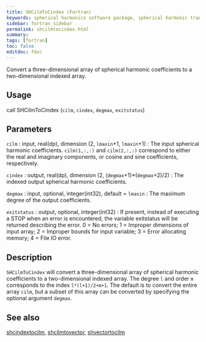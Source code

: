```yaml
---
title: SHCilmToCindex (Fortran)
keywords: spherical harmonics software package, spherical harmonic transform, legendre functions, multitaper spectral analysis, fortran, Python, gravity, magnetic field
sidebar: fortran_sidebar
permalink: shcilmtocindex.html
summary:
tags: [fortran]
toc: false
editdoc: fdoc
---
```


Convert a three-dimensional array of spherical harmonic coefficients to a two-dimensional indexed array.

## Usage

call SHCilmToCindex (`cilm`, `cindex`, `degmax`, `exitstatus`)

## Parameters

`cilm` : input, real(dp), dimension (2, `lmaxin`+1, `lmaxin`+1)
:   The input spherical harmonic coefficients. `cilm(1,:,:)` and `cilm(2,:,:)` correspond to either the real and imaginary components, or cosine and sine coefficients, respectively.

`cindex` : output, real(dp), dimension (2, (`degmax`+1)\*(`degmax`+2)/2)
:   The indexed output spherical harmonic coefficients.

`degmax` : input, optional, integer(int32), default = `lmaxin`
:   The maximum degree of the output coefficients.

`exitstatus` : output, optional, integer(int32)
:   If present, instead of executing a STOP when an error is encountered, the variable exitstatus will be returned describing the error. 0 = No errors; 1 = Improper dimensions of input array; 2 = Improper bounds for input variable; 3 = Error allocating memory; 4 = File IO error.

## Description

`SHCilmToCindex` will convert a three-dimensional array of spherical harmonic coefficients to a two-dimensional indexed array.  The degree `l` and order `m` corresponds to the index `l*(l+1)/2+m+1`. The default is to convert the entire array `cilm`, but a subset of this array can be converted by specifying the optional argument `degmax`.

## See also

[shcindextocilm](shcindextocilm.html), [shcilmtovector](shcilmtovector.html), [shvectortocilm](shvectortocilm.html)
